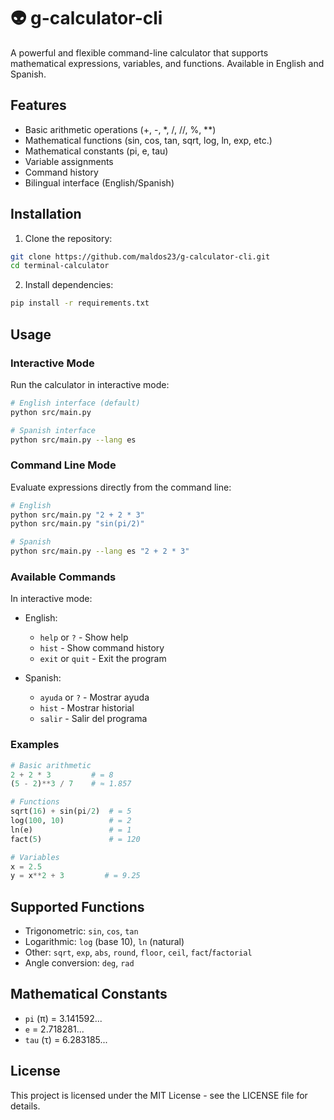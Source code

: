 # 👽 g-calculator-cli 

A powerful and flexible command-line calculator that supports mathematical expressions, variables, and functions. Available in English and Spanish.

## Features

- Basic arithmetic operations (+, -, *, /, //, %, **)
- Mathematical functions (sin, cos, tan, sqrt, log, ln, exp, etc.)
- Mathematical constants (pi, e, tau)
- Variable assignments
- Command history
- Bilingual interface (English/Spanish)

## Installation

1. Clone the repository:
```bash
git clone https://github.com/maldos23/g-calculator-cli.git
cd terminal-calculator
```

2. Install dependencies:
```bash
pip install -r requirements.txt
```

## Usage

### Interactive Mode

Run the calculator in interactive mode:

```bash
# English interface (default)
python src/main.py

# Spanish interface
python src/main.py --lang es
```

### Command Line Mode

Evaluate expressions directly from the command line:

```bash
# English
python src/main.py "2 + 2 * 3"
python src/main.py "sin(pi/2)"

# Spanish
python src/main.py --lang es "2 + 2 * 3"
```

### Available Commands

In interactive mode:

- English:
  - `help` or `?` - Show help
  - `hist` - Show command history
  - `exit` or `quit` - Exit the program

- Spanish:
  - `ayuda` or `?` - Mostrar ayuda
  - `hist` - Mostrar historial
  - `salir` - Salir del programa

### Examples

```python
# Basic arithmetic
2 + 2 * 3         # = 8
(5 - 2)**3 / 7    # ≈ 1.857

# Functions
sqrt(16) + sin(pi/2)  # = 5
log(100, 10)          # = 2
ln(e)                 # = 1
fact(5)               # = 120

# Variables
x = 2.5
y = x**2 + 3         # = 9.25
```

## Supported Functions

- Trigonometric: `sin`, `cos`, `tan`
- Logarithmic: `log` (base 10), `ln` (natural)
- Other: `sqrt`, `exp`, `abs`, `round`, `floor`, `ceil`, `fact`/`factorial`
- Angle conversion: `deg`, `rad`

## Mathematical Constants

- `pi` (π) = 3.141592...
- `e` = 2.718281...
- `tau` (τ) = 6.283185...

## License

This project is licensed under the MIT License - see the LICENSE file for details.
